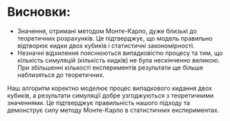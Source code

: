 # Висновки:
- Значення, отримані методом Монте-Карло, дуже близькі до теоретичних розрахунків. Це підтверджує, що модель правильно відтворює кидки двох кубиків і статистичні закономірності.
- Незначні відхилення пояснюються випадковістю процесу та тим, що кількість симуляцій (кількість кидків) не була нескінченно великою. При збільшенні кількості експериментів результати ще більше наблизяться до теоретичних.

Наш алгоритм коректно моделює процес випадкового кидання двох кубиків, а результати симуляції добре узгоджуються з теоретичними значеннями. Це підтверджує правильність нашого підходу та демонструє силу методу Монте-Карло в статистичних експериментах.